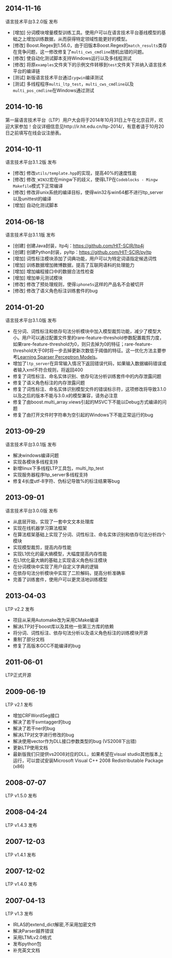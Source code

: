 2014-11-16
----------
语言技术平台3.2.0版 发布
* [增加] 分词模块增量模型训练工具。使用户可以在语言技术平台基线模型的基础之上增加训练数据，从而获得特定领域性能更好的模型。
* [修改] Boost.Regex到1.56.0，由于旧版本Boost.Regex的`match_results`类存在竞争问题，这一修改修复了`multi_cws_cmdline`随机出错的问题。
* [修改] 使自动化测试脚本支持Windows运行以及多线程测试
* [修改] 将原`examples`文件夹下的示例文件转移到`test`文件夹下并纳入语言技术平台的编译链
* [测试] 新版语言技术平台通过`cygwin`编译测试
* [测试] 多线程程序`multi_ltp_test`，`multi_cws_cmdline`以及`multi_pos_cmdline`在Windows通过测试

2014-10-16
----------
第一届语言技术平台（LTP）用户大会将于2014年10月31日上午在北京召开，欢迎大家参加！会议详细信息见http://ir.hit.edu.cn/ltp-2014/，有意者请于10月20日之前填写在线会议注册表。

2014-10-11
----------
语言技术平台3.1.2版 发布
* [修改] 修改`utils/template.hpp`的实现，提高40%的速度性能
* [修改] 修改`_WIN32`宏在mingw下的歧义，使得LTP在`Codeblocks - Mingw Makefile`模式下正常编译
* [修改] 修改非unix系统的编译目标，使得win32与win64都不进行ltp_server以及unittest的编译
* [增加] 自动化测试脚本

2014-06-18
----------
语言技术平台3.1.1版 发布
* [创建] 创建Java封装，ltp4j：https://github.com/HIT-SCIR/ltp4j
* [创建] 创建Python封装，pyltp：https://github.com/HIT-SCIR/pyltp
* [增加] 词性标注模块添加了词典功能，用户可以为特定词语指定候选词性
* [增加] 训练数据增加微博数据，提高了互联网语料的处理能力
* [增加] 增加编程接口中的数据合法性检查
* [增加] 增加单元测试模块
* [修改] 修改了预处理规则，使得`iphone5s`这样的产品名不会被切开
* [修改] 修改了语义角色标注训练套件的bug

2014-01-20
----------
语言技术平台3.1.0版 发布
* 在分词、词性标注和依存句法分析模块中加入模型裁剪功能，减少了模型大小。用户可以通过配置文件里的rare-feature-threshold参数配置裁剪力度，如果rare-feature-threshold为0，则只去掉为0的特征；rare-feature-threshold大于0时将一步去掉更新次数低于阈值的特征。这一优化方法主要参考[Learning Sparser Perceptron Models](http://www.cs.bgu.ac.il/~yoavg/publications/acl2011sparse.pdf)。
* 增加了`ltp_server`在异常输入情况下返回错误代码，如果输入数据编码错误或者输入xml不符合规则，将返回400
* 修复了词性标注、命名实体识别、依存句法分析训练套件中的内存泄露问题
* 修复了语义角色标注的内存泄露问题
* 修复了词性标注、命名实体识别模型文件的错误标示符，这项修改将导致3.1.0以及之后的版本不能与3.0.x的模型兼容，请务必注意
* 修复了由boost.multi_array.views引起的MSVC下不能以Debug方式编译的问题
* 修复了由打开文件时字符串为空引起的Windows下不能正常运行的bug

2013-09-29
----------
语言技术平台3.0.1版 发布
* 解决windows编译问题
* 实现各模块多线程支持
* 新增linux下多线程LTP工具包，multi_ltp_test
* 实现服务器程序ltp_server多线程支持
* 修复4长度utf-8字符、伪标记导致%的标注结果等bug

2013-09-01
----------
语言技术平台3.0.0版 发布
* 从底层开始，实现了一套中文文本处理库
* 实现在线机器学习算法框架
* 在算法框架基础上实现了分词、词性标注、命名实体识别和依存句法分析四个模块
* 实现模型裁剪，提高内存性能
* 实现L1优化的最大熵模型，大幅度提高内存性能
* 在L1优化最大熵的基础上实现语义角色标注模块
* 在分词模块中实现了用户自定义字典的逻辑
* 在依存句法分析模块中实现了二阶解码，提高分析准确率
* 完善了训练套件，使用户可以更灵活地训练模型

2013-04-03
----------
LTP v2.2 发布
* 项目从采用Automake改为采用CMake编译
* 解决LTP对于boost库以及其他一些第三方库的依赖
* 将分词、词性标注、依存句法分析以及语义角色标注的训练模块开源
* 重制了部分文档
* 修复了高版本GCC不能编译的bug

2011-06-01
----------
LTP正式开源

2009-06-19
----------
LTP v2.1 发布

* 增加CRFWordSeg接口
* 解决了若干svmtagger的bug
* 解决了若干ner的bug
* 解决LTP对文字进行修改的bug
* 解决使用vector作为DLL接口参数类型的bug (VS2008下出错)
* 更新LTP使用文档
* 最新版我们只提供vs2008对应的DLL，如果希望在visual studio其他版本上运行，可以尝试安装Microsoft Visual C++ 2008 Redistributable Package (x86)

2008-07-07
----------
LTP v1.5.0 发布

2008-04-24
----------
LTP v1.4.3 发布

2007-12-03
----------
LTP v1.4.1 发布

2007-12-02
----------
LTP v1.4.0 发布

2007-04-13
----------
LTP v1.3 发布

* IRLAS的extend_dict解密,不采用加密文件
* 解决Parser越界错误
* 采用LTMLv2.0格式
* 发布python包
* 补充英文文档

